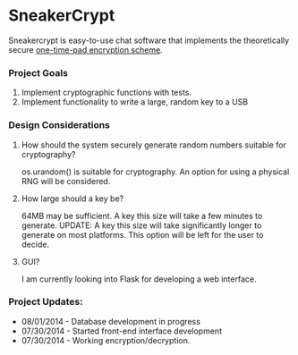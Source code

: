 # SneakerCrypt
Sneakercrypt is easy-to-use chat software that implements the theoretically secure [one-time-pad encryption scheme](https://en.wikipedia.org/One_Time_Pad).

### Project Goals
1. Implement cryptographic functions with tests.
2. Implement functionality to write a large, random key to a USB

### Design Considerations
1. How should the system securely generate random numbers suitable for cryptography?

   os.urandom() is suitable for cryptography. An option for using a physical RNG will be considered.

2. How large should a key be?

   64MB may be sufficient. A key this size will take a few minutes to generate.
   UPDATE: A key this size will take significantly longer to generate on most platforms.
   This option will be left for the user to decide.

3. GUI?

   I am currently looking into Flask for developing a web interface.

### Project Updates:
+ 08/01/2014 - Database development in progress
+ 07/30/2014 - Started front-end interface development
+ 07/30/2014 - Working encryption/decryption.
